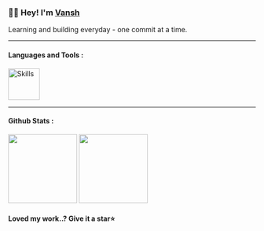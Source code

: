 ### 👋🏻 Hey! I'm [Vansh](https://vansh27.vercel.app)

<span>Learning and building everyday - one commit at a time.</span>

---

#### Languages and Tools :

<img style='height:64px;' src="https://skillicons.dev/icons?i=html,css,js,ts,react,redux,tailwind,nodejs,express,mongodb,postgresql,mysql,git,github,vercel,npm,docker,vite,postman" alt="Skills" />

---

#### Github Stats :

<!-- <span style='font-size:84px;'>🧑🏻‍💻</span> -->
<img style='height:140px' src='https://github-readme-streak-stats.herokuapp.com/?user=vansh-vm04&layout=compact&theme=blueberry&count_private=true&hide_border=true'></img>
<img style='height:140px' src='https://github-readme-stats.vercel.app/api/top-langs/?username=vansh-vm04&layout=compact&theme=blueberry&count_private=true&hide_border=true'></img>


#### Loved my work..? Give it a star⭐
